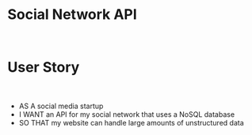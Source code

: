 # Social Network API <br/><br/>
# User Story <br/><br/>
* AS A social media startup<br/>
* I WANT an API for my social network that uses a NoSQL database<br/>
* SO THAT my website can handle large amounts of unstructured data

